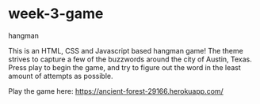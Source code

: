 # week-3-game
hangman

This is an HTML, CSS and Javascript based hangman game! The theme strives to capture a few of the buzzwords around the city of Austin, Texas.  Press play to begin the game, and try to figure out the word in the least amount of attempts as possible.  

Play the game here:  https://ancient-forest-29166.herokuapp.com/